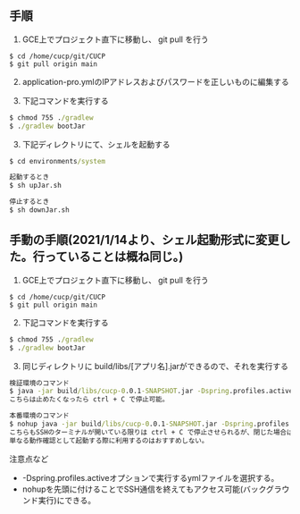 ## 手順
1. GCE上でプロジェクト直下に移動し、 git pull を行う

```git
$ cd /home/cucp/git/CUCP
$ git pull origin main
```

2. application-pro.ymlのIPアドレスおよびパスワードを正しいものに編集する

3. 下記コマンドを実行する

```cmd
$ chmod 755 ./gradlew
$ ./gradlew bootJar
```

3. 下記ディレクトリにて、シェルを起動する
```cmd
$ cd environments/system

起動するとき
$ sh upJar.sh

停止するとき
$ sh downJar.sh

```

## 手動の手順(2021/1/14より、シェル起動形式に変更した。行っていることは概ね同じ。)
1. GCE上でプロジェクト直下に移動し、 git pull を行う

```git
$ cd /home/cucp/git/CUCP
$ git pull origin main
```

2. 下記コマンドを実行する

```cmd
$ chmod 755 ./gradlew
$ ./gradlew bootJar
```

3. 同じディレクトリに build/libs/[アプリ名].jarができるので、それを実行する

```cmd
検証環境のコマンド
$ java -jar build/libs/cucp-0.0.1-SNAPSHOT.jar -Dspring.profiles.active=dev
こちらは止めたくなったら ctrl + C で停止可能。

本番環境のコマンド
$ nohup java -jar build/libs/cucp-0.0.1-SNAPSHOT.jar -Dspring.profiles.active=pro
こちらもSSHのターミナルが開いている限りは ctrl + C で停止させられるが、閉じた場合はタスクキルしにいく必要あり。  
単なる動作確認として起動する際に利用するのはおすすめしない。
```

注意点など
- -Dspring.profiles.activeオプションで実行するymlファイルを選択する。
- nohupを先頭に付けることでSSH通信を終えてもアクセス可能(バックグラウンド実行)にできる。
